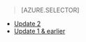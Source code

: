 > [AZURE.SELECTOR]
- [Update 2](../articles/storsimple/storsimple-manage-jobs-u2.md)
- [Update 1 & earlier](../articles/storsimple/storsimple-manage-jobs.md)

